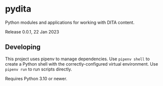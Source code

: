 # pydita

Python modules and applications for working with DITA content.

Release 0.0.1, 22 Jan 2023

## Developing

This project uses pipenv to manage dependencies. Use `pipenv shell` to create a Python shell with the correctly-configured virtual environment. Use `pipenv run` to run scripts directly.

Requires Python 3.10 or newer.

